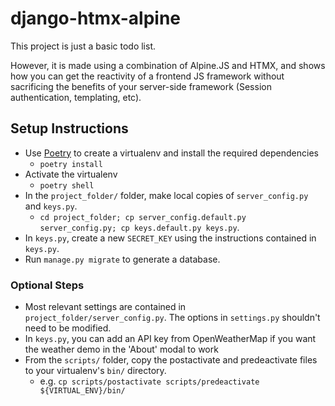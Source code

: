 # django-htmx-alpine 

This project is just a basic todo list.

However, it is made using a combination of Alpine.JS and HTMX, and shows how you can get the reactivity of a frontend JS framework without sacrificing the benefits of your server-side framework (Session authentication, templating, etc).

## Setup Instructions

- Use [Poetry](https://python-poetry.org/docs/) to create a virtualenv and install the required dependencies
  - `poetry install`
- Activate the virtualenv
  - `poetry shell`
- In the `project_folder/` folder, make local copies of `server_config.py` and `keys.py`.
  - `cd project_folder; cp server_config.default.py server_config.py; cp keys.default.py keys.py`.
- In `keys.py`, create a new `SECRET_KEY` using the instructions contained in `keys.py`.
- Run `manage.py migrate` to generate a database.

### Optional Steps
- Most relevant settings are contained in `project_folder/server_config.py`. The options in `settings.py` shouldn't need to be modified.
- In `keys.py`, you can add an API key from OpenWeatherMap if you want the weather demo in the 'About' modal to work
- From the `scripts/` folder, copy the postactivate and predeactivate files to your virtualenv's `bin/` directory.
  - e.g. `cp scripts/postactivate scripts/predeactivate ${VIRTUAL_ENV}/bin/`

